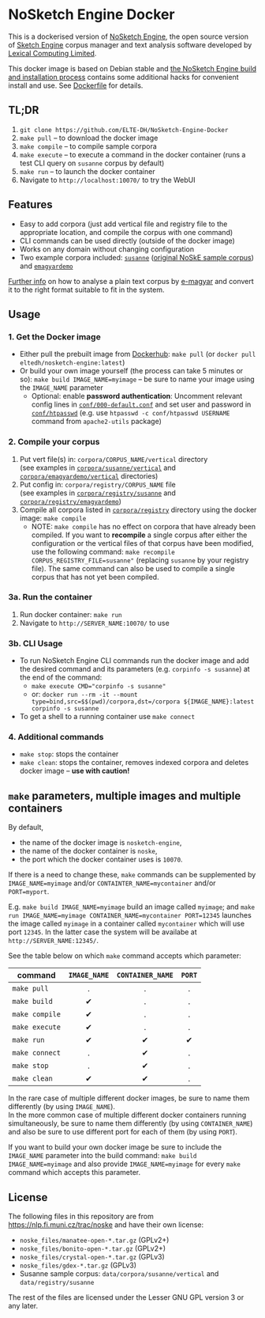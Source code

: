 # NoSketch Engine Docker

This is a dockerised version of [NoSketch Engine](https://nlp.fi.muni.cz/trac/noske), the open source version of [Sketch Engine](https://www.sketchengine.eu/) corpus manager and text analysis software developed by [Lexical Computing Limited](https://www.lexicalcomputing.com/).

This docker image is based on Debian stable and [the NoSketch Engine build and installation process](https://nlp.fi.muni.cz/trac/noske#Buildandinstallation) contains some additional hacks for convenient install and use.
See [Dockerfile](Dockerfile) for details.

## TL;DR

 1. `git clone https://github.com/ELTE-DH/NoSketch-Engine-Docker`
 2. `make pull` – to download the docker image
 3. `make compile` – to compile sample corpora
 4. `make execute` – to execute a command in the docker container (runs a test CLI query on `susanne` corpus by default)
 5. `make run` – to launch the docker container 
 6. Navigate to `http://localhost:10070/` to try the WebUI

## Features

- Easy to add corpora (just add vertical file and registry file to the appropriate location, and compile the corpus with one command)
- CLI commands can be used directly (outside of the docker image)
- Works on any domain without changing configuration
- Two example corpora included: [`susanne`](corpora/susanne) ([original NoSkE sample corpus](https://corpora.fi.muni.cz/noske/current/src/susanne-example-source.tar.bz2)) and [`emagyardemo`](corpora/emagyardemo)

[Further info](corpora/emagyardemo/vertical/README.md) on how to analyse a plain text corpus by [e-magyar](https://github.com/nytud/emtsv) and convert it to the right format suitable to fit in the system.

## Usage

### 1. Get the Docker image

- Either pull the prebuilt image from [Dockerhub](https://hub.docker.com/r/eltedh/nosketch-engine): `make pull` (or `docker pull eltedh/nosketch-engine:latest`)
- Or build your own image yourself (the process can take 5 minutes or so): `make build IMAGE_NAME=myimage` – be sure to name your image using the `IMAGE_NAME` parameter
    - Optional: enable __password authentication__: Uncomment relevant config lines in [`conf/000-default.conf`](conf/000-default.conf) and set user and password in [`conf/htpasswd`](conf/htpasswd) (e.g. use `htpasswd -c conf/htpasswd USERNAME` command from `apache2-utils` package)

### 2. Compile your corpus

1. Put vert file(s) in: `corpora/CORPUS_NAME/vertical` directory\
(see examples in [`corpora/susanne/vertical`](corpora/susanne/vertical) and [`corpora/emagyardemo/vertical`](corpora/emagyardemo/vertical) directories)
2. Put config in: `corpora/registry/CORPUS_NAME` file\
(see examples in [`corpora/registry/susanne`](corpora/registry/susanne) and [`corpora/registry/emagyardemo`](corpora/registry/emagyardemo))
3. Compile all corpora listed in [`corpora/registry`](corpora/registry) directory using the docker image: `make compile`
    - NOTE: `make compile` has no effect on corpora that have already been compiled. If you want to __recompile__ a single corpus after either the configuration or the vertical files of that corpus have been modified, use the following command: `make recompile CORPUS_REGISTRY_FILE=susanne"` (replacing `susanne` by your registry file). The same command can also be used to compile a single corpus that has not yet been compiled.

### 3a. Run the container

1. Run docker container: `make run`
2. Navigate to `http://SERVER_NAME:10070/` to use

### 3b. CLI Usage

- To run NoSketch Engine CLI commands run the docker image and add the desired command and its parameters (e.g. `corpinfo -s susanne`) at the end of the command:
    - `make execute CMD="corpinfo -s susanne"`
    - or: `docker run --rm -it --mount type=bind,src=$$(pwd)/corpora,dst=/corpora ${IMAGE_NAME}:latest corpinfo -s susanne`
- To get a shell to a running container use `make connect`

### 4. Additional commands

- `make stop`: stops the container
- `make clean`: stops the container, removes indexed corpora and deletes docker image – __use with caution!__

## `make` parameters, multiple images and multiple containers

By default,
 * the name of the docker image is `nosketch-engine`,
 * the name of the docker container is `noske`,
 * the port which the docker container uses is `10070`.

If there is a need to change these, `make` commands can be supplemented
by `IMAGE_NAME=myimage` and/or `CONTAINTER_NAME=mycontainer` and/or `PORT=myport`.

E.g. `make build IMAGE_NAME=myimage` build an image called `myimage`; and
`make run IMAGE_NAME=myimage CONTAINER_NAME=mycontainer PORT=12345` launches the image called `myimage` in a container called `mycontainer` which will use port `12345`.
In the latter case the system will be availabe at `http://SERVER_NAME:12345/`.

See the table below on which `make` command accepts which parameter:

|command|`IMAGE_NAME`|`CONTAINER_NAME`|`PORT`|
|---|:-:|:-:|:-:|
|`make pull`|.|.|.|
|`make build`|✔|.|.|
|`make compile`|✔|.|.|
|`make execute`|✔|.|.|
|`make run`|✔|✔|✔|
|`make connect`|.|✔|.|
|`make stop`|.|✔|.|
|`make clean`|✔|✔|.|

In the rare case of multiple different docker images, be sure to name them differently (by using `IMAGE_NAME`).\
In the more common case of multiple different docker containers running simultaneously,
be sure to name them differently (by using `CONTAINER_NAME`) and also be sure to use different port for each of them (by using `PORT`).

If you want to build your own docker image be sure to include the `IMAGE_NAME` parameter into the build command: `make build IMAGE_NAME=myimage` and also provide `IMAGE_NAME=myimage` for every `make` command which accepts this parameter.

## License

The following files in this repository are from https://nlp.fi.muni.cz/trac/noske and have their own license:
- `noske_files/manatee-open-*.tar.gz` (GPLv2+)
- `noske_files/bonito-open-*.tar.gz` (GPLv2+)
- `noske_files/crystal-open-*.tar.gz` (GPLv3)
- `noske_files/gdex-*.tar.gz` (GPLv3)
- Susanne sample corpus: `data/corpora/susanne/vertical` and `data/registry/susanne`

The rest of the files are licensed under the Lesser GNU GPL version 3 or any later.
